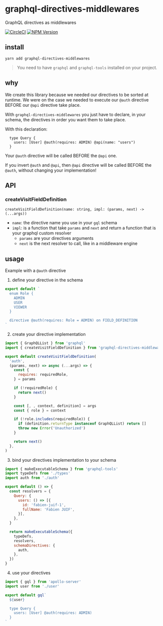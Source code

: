# graphql-directives-middlewares
GraphQL directives as middlewares

[![CircleCI](https://circleci.com/gh/alakarteio/graphql-directives-middlewares.svg?style=shield)](https://circleci.com/gh/alakarteio/graphql-directives-middlewares) [![NPM Version](https://badge.fury.io/js/graphql-directives-middlewares.svg)](https://www.npmjs.com/package/graphql-directives-middlewares)

## install
`yarn add graphql-directives-middlewares`

> You need to have `graphql` and `graphql-tools` installed on your project.

## why
We create this library because we needed our directives to be sorted at runtime.
We were on the case we needed to execute our `@auth` directive BEFORE our `@api` directive take place.

With `graphql-directives-middlewares` you just have to declare, in your schema, the directives in order you want them to take place.

With this declaration:
```gql
  type Query {
    users: [User] @auth(requires: ADMIN) @api(name: "users")
  }
```

Your `@auth` directive will be called BEFORE the `@api` one.

If you invert `@auth` and `@api`, then `@api` directive will be called BEFORE the `@auth`, without changing your implementation!

## API
### createVisitFieldDefinition
`createVisitFieldDefinition(name: string, impl: (params, next) -> (...args))`

 - `name`: the directive name you use in your `gql` schema
 - `impl`: is a function that take `params` and `next` and return a function that is your graphql custom resolver
    * `params` are your directives arguments
    * `next` is the next resolver to call, like in a middleware engine

## usage
Example with a `@auth` directive

1. define your directive in the schema
```js
export default `
  enum Role {
    ADMIN
    USER
    VIEWER
  }

  directive @auth(requires: Role = ADMIN) on FIELD_DEFINITION
`
```

2. create your directive implementation
```js
import { GraphQLList } from 'graphql'
import { createVisitFieldDefinition } from 'graphql-directives-middlewares'

export default createVisitFieldDefinition(
  'auth',
  (params, next) => async (...args) => {
    const {
      requires: requiredRole,
    } = params

    if (!requiredRole) {
      return next()
    }

    const [, , context, definition] = args
    const { role } = context

    if (!role.includes(requiredRole)) {
      if (definition.returnType instanceof GraphQLList) return []
      throw new Error('Unauthorized')
    }

    return next()
  },
)
```

3. bind your directives implementation to your schema
```js
import { makeExecutableSchema } from 'graphql-tools'
import typeDefs from './types'
import auth from './auth'

export default () => {
  const resolvers = {
    Query: {
      users: () => [{
        id: 'fabien-juif-1',
        fullName: 'Fabien JUIF',
      }],
    },
  }

  return makeExecutableSchema({
    typeDefs,
    resolvers,
    schemaDirectives: {
      auth,
    },
  })
}
```

4. use your directives
```js
import { gql } from 'apollo-server'
import user from './user'

export default gql`
  ${user}

  type Query {
    users: [User] @auth(requires: ADMIN)
  }
`
```
